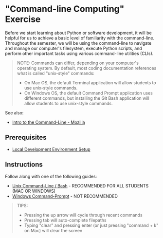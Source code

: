 # "Command-line Computing" Exercise

Before we start learning about Python or software development, it will be helpful for us to achieve a basic level of familiarity with the command-line. Throughout the semester, we will be using the command-line to navigate and manage our computer's filesystem, execute Python scripts, and perform other important tasks using various command-line utilities (CLIs).

> NOTE: Commands can differ, depending on your computer's operating system. By default, most coding documentation references what is called "unix-style" commands:
>  + On Mac OS, the default Terminal application will allow students to use unix-style commands.
>  + On Windows OS, the default Command Prompt application uses different commands, but installing the Git Bash application will allow students to use unix-style commands.

See also:
  + [Intro to the Command-Line - Mozilla](https://developer.mozilla.org/en-US/docs/Learn/Tools_and_testing/Understanding_client-side_tools/Command_line)

## Prerequisites

  + [Local Development Environment Setup](/exercises/local-dev-setup/README.md)

## Instructions

Follow along with one of the following guides:

  + [Unix Command-Line / Bash](mac-terminal.md) - RECOMMENDED FOR ALL STUDENTS (MAC OR WINDOWS)
  + [Windows Command-Prompt](windows-command-prompt.md) - NOT RECOMMENDED

> TIPS:
>   + Pressing the up arrow will cycle through recent commands
>   + Pressing tab will auto-complete filepaths
>   + Typing "clear" and pressing enter (or just pressing "command + k" on Mac) will clear the screen
